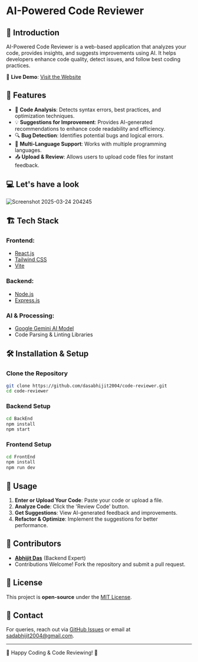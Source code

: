 # AI-Powered Code Reviewer

## 📌 Introduction
AI-Powered Code Reviewer is a web-based application that analyzes your code, provides insights, and suggests improvements using AI. It helps developers enhance code quality, detect issues, and follow best coding practices.

🔗 **Live Demo**: [Visit the Website](https://code-reviewer.vercel.app/)

## 🚀 Features
- 📑 **Code Analysis**: Detects syntax errors, best practices, and optimization techniques.
- 💡 **Suggestions for Improvement**: Provides AI-generated recommendations to enhance code readability and efficiency.
- 🔍 **Bug Detection**: Identifies potential bugs and logical errors.
- 🎨 **Multi-Language Support**: Works with multiple programming languages.
- 📤 **Upload & Review**: Allows users to upload code files for instant feedback.

## 💻 Let's have a look
![Screenshot 2025-03-24 204245](https://github.com/user-attachments/assets/3dd9ef31-ce03-4ea5-beef-5f476bf70e96)

## 🏗️ Tech Stack
### **Frontend:**
- [React.js](https://react.dev/)
- [Tailwind CSS](https://tailwindcss.com/)
- [Vite](https://vitejs.dev/)

### **Backend:**
- [Node.js](https://nodejs.org/)
- [Express.js](https://expressjs.com/)

### **AI & Processing:**
- [Google Gemini AI Model](https://deepmind.google/technologies/gemini/)
- Code Parsing & Linting Libraries

## 🛠️ Installation & Setup
### **Clone the Repository**
```sh
git clone https://github.com/dasabhijit2004/code-reviewer.git
cd code-reviewer
```

### **Backend Setup**
```sh
cd BackEnd
npm install
npm start
```

### **Frontend Setup**
```sh
cd FrontEnd
npm install
npm run dev
```

## 📜 Usage
1. **Enter or Upload Your Code**: Paste your code or upload a file.
2. **Analyze Code**: Click the 'Review Code' button.
3. **Get Suggestions**: View AI-generated feedback and improvements.
4. **Refactor & Optimize**: Implement the suggestions for better performance.

## 👥 Contributors
- **[Abhijit Das](https://github.com/dasabhijit2004)** (Backend Expert)
- Contributions Welcome! Fork the repository and submit a pull request.

## 🔗 License
This project is **open-source** under the [MIT License](https://github.com/dasabhijit2004/code-reviewer/blob/main/LICENSE).

## 📩 Contact
For queries, reach out via [GitHub Issues](https://github.com/dasabhijit2004/code-reviewer/issues) or email at [sadabhijit2004@gmail.com](mailto:sadabhijit2004@gmail.com).

---
🚀 Happy Coding & Code Reviewing! 🎯


